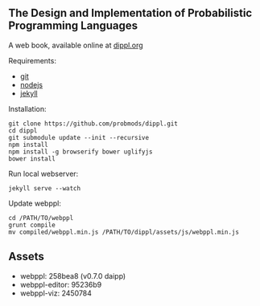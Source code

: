 ## The Design and Implementation of Probabilistic Programming Languages

A web book, available online at [dippl.org](http://dippl.org/)

Requirements:

- [git](http://git-scm.com/)
- [nodejs](http://nodejs.org)
- [jekyll](http://jekyllrb.com/)

Installation:

    git clone https://github.com/probmods/dippl.git
    cd dippl
    git submodule update --init --recursive
    npm install
    npm install -g browserify bower uglifyjs
    bower install

Run local webserver:

    jekyll serve --watch

Update webppl:

    cd /PATH/TO/webppl
    grunt compile
    mv compiled/webppl.min.js /PATH/TO/dippl/assets/js/webppl.min.js

## Assets

- webppl: 258bea8 (v0.7.0 daipp)
- webppl-editor: 95236b9
- webppl-viz: 2450784
